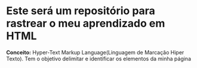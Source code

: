 # Este será um repositório para rastrear o meu aprendizado em HTML

**Conceito:** Hyper-Text Markup Language(Linguagem de Marcação Hiper Texto). Tem o objetivo delimitar e identificar os elementos da minha página